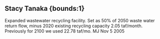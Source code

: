 ## Stacy Tanaka {bounds:1} 
Expanded wastewater recycling facility.  Set as 50% of 2050 waste water return flow, minus 2020 existing recycling capacity 2.05 taf/month. Previously for 2100 we used 22.78 taf/mo.  MJ Nov 5 2005
